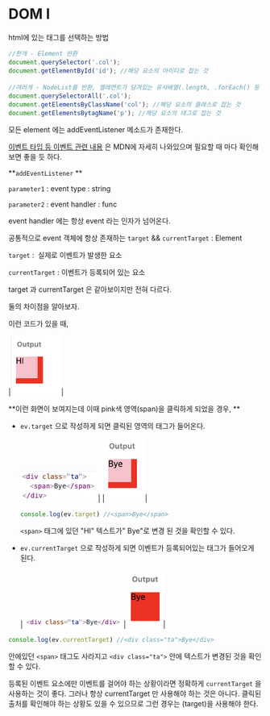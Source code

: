 # DOM I



html에 있는 태그를 선택하는 방법

```js
//한개 - Element 반환
document.querySelector('.col');
document.getElementById('id'); //해당 요소의 아이디로 잡는 것

//여러개 - NodeList를 반환, 엘레먼트가 담겨있는 유사배열(.length, .forEach() 등 사용 가능)
document.querySelectorAll('.col');
document.getElementsByClassName('col'); //해당 요소의 클래스로 잡는 것
document.getElementsBytagName('p'); //해당 요소의 태그로 잡는 것
```



모든 element 에는 addEventListener 메소드가 존재한다.

[이벤트 타입 등 이벤트 관련 내용](https://developer.mozilla.org/en-US/docs/Web/Events) 은 MDN에 자세히 나와있으며 필요할 때 마다 확인해보면 좋을 듯 하다.

**`addEventListener` **

`parameter1` : event type : string

`parameter2` : event handler : func

event handler 에는 항상 event 라는 인자가 넘어온다.

공통적으로 event 객체에 항상 존재하는 `target` &&  `currentTarget` : Element

`target`  :  실제로 이벤트가 발생한 요소

`currentTarget`  : 이벤트가 등록되어 있는 요소

target 과 currentTarget 은 같아보이지만 전혀 다르다.

둘의 차이점을 알아보자.

<script src="https://gist.github.com/junghyesung/9133af28883d3c27e0ecb9624f9d5923.js"></script>

이런 코드가 있을 때,

<script src="https://gist.github.com/junghyesung/77b970273246a6cfe11a88552e25d7e5.js"></script>

|<img src="./img/dom1_output1.png" style="width: 100px; height: auto">|   

**이런 화면이 보여지는데 이때 pink색 영역(span)을 클릭하게 되었을 경우, **

* `ev.target` 으로 작성하게 되면 클릭된 영역의 태그가 들어온다.

  <img src="./img/dom1_html1.png" style="width: 150px; height: auto;"> | |<img src="./img/dom1_output2.png" style="width: 80px; height: auto;">|   

  ```js
  console.log(ev.target) //<span>Bye</span>
  ```

  `<span>` 태그에 있던 "HI" 텍스트가" Bye"로 변경 된 것을 확인할 수 있다.



* `ev.currentTarget` 으로 작성하게 되면 이벤트가 등록되어있는 태그가 들어오게 된다.

  |<img src="./img/dom1_html2.png" style="width: 200px; height: auto;">| <img src="./img/dom1_output3.png" style="width: 70px; height: auto;">|

```js
console.log(ev.currentTarget) //<div class="ta">Bye</div>
```

 안에있던 `<span>` 태그도 사라지고 `<div class="ta">` 안에 텍스트가 변경된 것을 확인 할 수 있다.



등록된 이벤트 요소에만 이벤트를 걸어야 하는 상황이라면 정확하게 `currentTarget` 을 사용하는 것이 좋다. 그러나 항상 currentTarget 만 사용해야 하는 것은 아니다. 클릭된 출처를 확인해야 하는 상황도 있을 수 있으므로 그런 경우는 (target)을 사용해야 한다.

